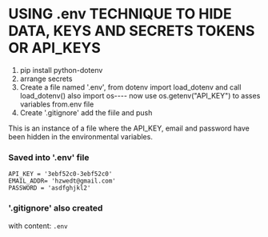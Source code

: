 # USING .env TECHNIQUE TO HIDE DATA, KEYS AND SECRETS TOKENS OR API_KEYS

1. pip install python-dotenv
2. arrange secrets
3. Create a file named '.env', from dotenv import load_dotenv and call load_dotenv() also import os---- now use os.getenv("API_KEY") to asses variables from.env file
4. Create '.gitignore' add the fiile and push 

This is an instance of a file where the API_KEY, email and password have been hidden in the environmental variables.

### Saved into '.env' file
```
API_KEY = '3ebf52c0-3ebf52c0'
EMAIL_ADDR= 'hzwedt@gmail.com'
PASSWORD = 'asdfghjkl2'
```
### '.gitignore' also created

with content: ```.env```
